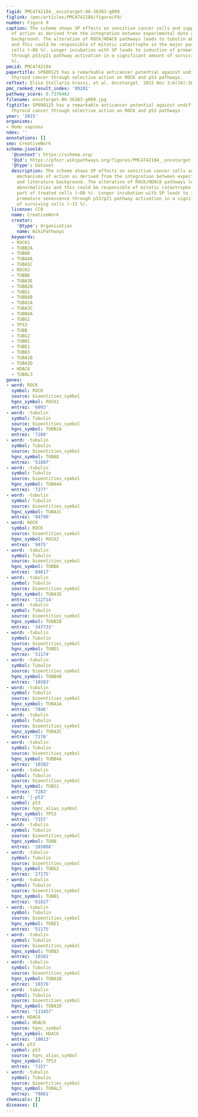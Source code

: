 ```yaml
---
figid: PMC4742184__oncotarget-06-36383-g009
figlink: /pmc/articles/PMC4742184/figure/F9/
number: Figure 9
caption: The scheme shows SP effects on sensitive cancer cells and supposed mechanisms
  of action as derived from the integration between experimental data and literature
  background. The alteration of ROCK/HDAC6 pathways leads to tubulin abnormalities
  and this could be responsible of mitotic catastrophe in the major part of treated
  cells (∼80 %). Longer incubation with SP leads to induction of premature senescence
  through p53/p21 pathway activation in a significant amount of surviving cells (∼15
  %).
pmcid: PMC4742184
papertitle: SP600125 has a remarkable anticancer potential against undifferentiated
  thyroid cancer through selective action on ROCK and p53 pathways.
reftext: Elisa Stellaria Grassi, et al. Oncotarget. 2015 Nov 3;6(34):36383-36399.
pmc_ranked_result_index: '89281'
pathway_score: 0.7376462
filename: oncotarget-06-36383-g009.jpg
figtitle: SP600125 has a remarkable anticancer potential against undifferentiated
  thyroid cancer through selective action on ROCK and p53 pathways
year: '2015'
organisms:
- Homo sapiens
ndex: ''
annotations: []
seo: CreativeWork
schema-jsonld:
  '@context': https://schema.org/
  '@id': https://pfocr.wikipathways.org/figures/PMC4742184__oncotarget-06-36383-g009.html
  '@type': Dataset
  description: The scheme shows SP effects on sensitive cancer cells and supposed
    mechanisms of action as derived from the integration between experimental data
    and literature background. The alteration of ROCK/HDAC6 pathways leads to tubulin
    abnormalities and this could be responsible of mitotic catastrophe in the major
    part of treated cells (∼80 %). Longer incubation with SP leads to induction of
    premature senescence through p53/p21 pathway activation in a significant amount
    of surviving cells (∼15 %).
  license: CC0
  name: CreativeWork
  creator:
    '@type': Organization
    name: WikiPathways
  keywords:
  - ROCK1
  - TUBB2A
  - TUBA8
  - TUBA4A
  - TUBA1C
  - ROCK2
  - TUBB6
  - TUBA3E
  - TUBB2B
  - TUBD1
  - TUBB4B
  - TUBA1A
  - TUBA3C
  - TUBB4A
  - TUBG1
  - TP53
  - TUBB
  - TUBG2
  - TUBB1
  - TUBE1
  - TUBB3
  - TUBA1B
  - TUBA3D
  - HDAC6
  - TUBAL3
genes:
- word: ROCK
  symbol: ROCK
  source: bioentities_symbol
  hgnc_symbol: ROCK1
  entrez: '6093'
- word: -tubulin
  symbol: Tubulin
  source: bioentities_symbol
  hgnc_symbol: TUBB2A
  entrez: '7280'
- word: -tubulin
  symbol: Tubulin
  source: bioentities_symbol
  hgnc_symbol: TUBA8
  entrez: '51807'
- word: -tubulin
  symbol: Tubulin
  source: bioentities_symbol
  hgnc_symbol: TUBA4A
  entrez: '7277'
- word: -tubulin
  symbol: Tubulin
  source: bioentities_symbol
  hgnc_symbol: TUBA1C
  entrez: '84790'
- word: ROCK
  symbol: ROCK
  source: bioentities_symbol
  hgnc_symbol: ROCK2
  entrez: '9475'
- word: -tubulin
  symbol: Tubulin
  source: bioentities_symbol
  hgnc_symbol: TUBB6
  entrez: '84617'
- word: -tubulin
  symbol: Tubulin
  source: bioentities_symbol
  hgnc_symbol: TUBA3E
  entrez: '112714'
- word: -tubulin
  symbol: Tubulin
  source: bioentities_symbol
  hgnc_symbol: TUBB2B
  entrez: '347733'
- word: -tubulin
  symbol: Tubulin
  source: bioentities_symbol
  hgnc_symbol: TUBD1
  entrez: '51174'
- word: -tubulin
  symbol: Tubulin
  source: bioentities_symbol
  hgnc_symbol: TUBB4B
  entrez: '10383'
- word: -tubulin
  symbol: Tubulin
  source: bioentities_symbol
  hgnc_symbol: TUBA1A
  entrez: '7846'
- word: -tubulin
  symbol: Tubulin
  source: bioentities_symbol
  hgnc_symbol: TUBA3C
  entrez: '7278'
- word: -tubulin
  symbol: Tubulin
  source: bioentities_symbol
  hgnc_symbol: TUBB4A
  entrez: '10382'
- word: -tubulin
  symbol: Tubulin
  source: bioentities_symbol
  hgnc_symbol: TUBG1
  entrez: '7283'
- word: '|-p53'
  symbol: p53
  source: hgnc_alias_symbol
  hgnc_symbol: TP53
  entrez: '7157'
- word: -tubulin
  symbol: Tubulin
  source: bioentities_symbol
  hgnc_symbol: TUBB
  entrez: '203068'
- word: -tubulin
  symbol: Tubulin
  source: bioentities_symbol
  hgnc_symbol: TUBG2
  entrez: '27175'
- word: -tubulin
  symbol: Tubulin
  source: bioentities_symbol
  hgnc_symbol: TUBB1
  entrez: '81027'
- word: -tubulin
  symbol: Tubulin
  source: bioentities_symbol
  hgnc_symbol: TUBE1
  entrez: '51175'
- word: -tubulin
  symbol: Tubulin
  source: bioentities_symbol
  hgnc_symbol: TUBB3
  entrez: '10381'
- word: -tubulin
  symbol: Tubulin
  source: bioentities_symbol
  hgnc_symbol: TUBA1B
  entrez: '10376'
- word: -tubulin
  symbol: Tubulin
  source: bioentities_symbol
  hgnc_symbol: TUBA3D
  entrez: '113457'
- word: HDAC6
  symbol: HDAC6
  source: hgnc_symbol
  hgnc_symbol: HDAC6
  entrez: '10013'
- word: p53
  symbol: p53
  source: hgnc_alias_symbol
  hgnc_symbol: TP53
  entrez: '7157'
- word: -tubulin
  symbol: Tubulin
  source: bioentities_symbol
  hgnc_symbol: TUBAL3
  entrez: '79861'
chemicals: []
diseases: []
---
```

